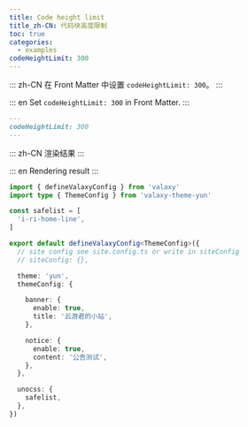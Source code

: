 ```yaml
---
title: Code height limit
title_zh-CN: 代码块高度限制
toc: true
categories:
  - examples
codeHeightLimit: 300
---
```


::: zh-CN
在 Front Matter 中设置 `codeHeightLimit: 300`。
:::

::: en
Set `codeHeightLimit: 300` in Front Matter.
:::

```md
---
codeHeightLimit: 300
---
```

::: zh-CN
渲染结果
:::

::: en
Rendering result
:::

```ts
import { defineValaxyConfig } from 'valaxy'
import type { ThemeConfig } from 'valaxy-theme-yun'

const safelist = [
  'i-ri-home-line',
]

export default defineValaxyConfig<ThemeConfig>({
  // site config see site.config.ts or write in siteConfig
  // siteConfig: {},

  theme: 'yun',
  themeConfig: {

    banner: {
      enable: true,
      title: '云游君的小站',
    },

    notice: {
      enable: true,
      content: '公告测试',
    },
  },

  unocss: {
    safelist,
  },
})
```
